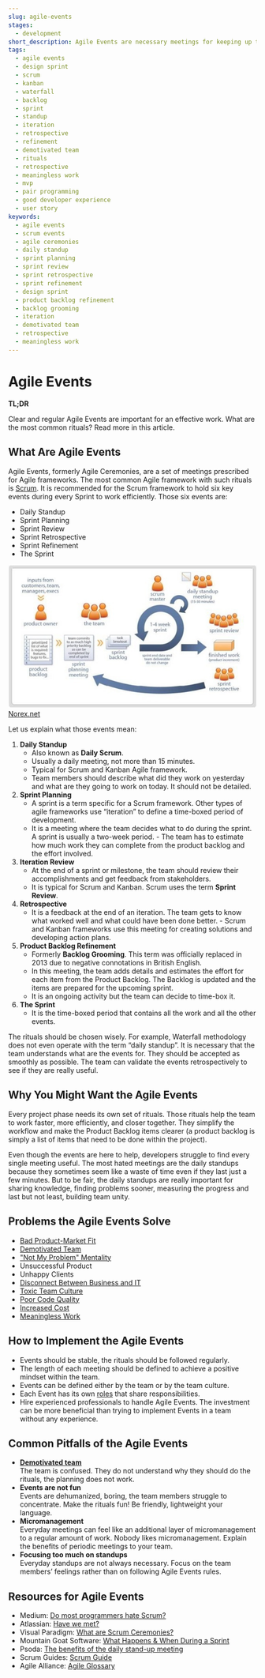 ```yaml
---
slug: agile-events
stages:
  - development
short_description: Agile Events are necessary meetings for keeping up the good work. They are usually time-boxed and the most common Agile framework that uses these periodic rituals is Scrum.
tags:
  - agile events
  - design sprint
  - scrum
  - kanban
  - waterfall
  - backlog
  - sprint
  - standup
  - iteration
  - retrospective
  - refinement
  - demotivated team
  - rituals
  - retrospective
  - meaningless work
  - mvp
  - pair programming
  - good developer experience
  - user story
keywords:
  - agile events
  - scrum events
  - agile ceremonies
  - daily standup
  - sprint planning
  - sprint review
  - sprint retrospective
  - sprint refinement
  - design sprint
  - product backlog refinement
  - backlog grooming
  - iteration
  - demotivated team
  - retrospective
  - meaningless work
---
```


# Agile Events

**TL;DR**

Clear and regular Agile Events are important for an effective work. What are the most common rituals? Read more in this article.

## What Are Agile Events

Agile Events, formerly Agile Ceremonies, are a set of meetings prescribed for Agile frameworks. The most common Agile framework with such rituals is [Scrum](/practices/scrum). It is recommended for the Scrum framework to hold six key events during every Sprint to work efficiently. Those six events are:

- Daily Standup
- Sprint Planning
- Sprint Review
- Sprint Retrospective
- Sprint Refinement
- The Sprint

![Agile Events](/files/agile_events.jpg)  
[Norex.net](https://www.norex.net/)

Let us explain what those events mean:

1. **Daily Standup**
   - Also known as **Daily Scrum**.
   - Usually a daily meeting, not more than 15 minutes.
   - Typical for Scrum and Kanban Agile framework.
   - Team members should describe what did they work on yesterday and what are they going to work on today. It should not be detailed.
2. **Sprint Planning**
   - A sprint is a term specific for a Scrum framework. Other types of agile frameworks use “iteration” to define a time-boxed period of development.
   - It is a meeting where the team decides what to do during the sprint. A sprint is usually a two-week period. - The team has to estimate how much work they can complete from the product backlog and the effort involved.
3. **Iteration Review**
   - At the end of a sprint or milestone, the team should review their accomplishments and get feedback from stakeholders.
   - It is typical for Scrum and Kanban. Scrum uses the term **Sprint Review**.
4. **Retrospective**
   - It is a feedback at the end of an iteration. The team gets to know what worked well and what could have been done better. - Scrum and Kanban frameworks use this meeting for creating solutions and developing action plans.
5. **Product Backlog Refinement**
   - Formerly **Backlog Grooming**. This term was officially replaced in 2013 due to negative connotations in British English.
   - In this meeting, the team adds details and estimates the effort for each item from the Product Backlog. The Backlog is updated and the items are prepared for the upcoming sprint.
   - It is an ongoing activity but the team can decide to time-box it.
6. **The Sprint**
   - It is the time-boxed period that contains all the work and all the other events.

The rituals should be chosen wisely. For example, Waterfall methodology does not even operate with the term “daily standup”. It is necessary that the team understands what are the events for. They should be accepted as smoothly as possible. The team can validate the events retrospectively to see if they are really useful.

## Why You Might Want the Agile Events

Every project phase needs its own set of rituals. Those rituals help the team to work faster, more efficiently, and closer together. They simplify the workflow and make the Product Backlog items clearer (a product backlog is simply a list of items that need to be done within the project).

Even though the events are here to help, developers struggle to find every single meeting useful. The most hated meetings are the daily standups because they sometimes seem like a waste of time even if they last just a few minutes. But to be fair, the daily standups are really important for sharing knowledge, finding problems sooner, measuring the progress and last but not least, building team unity.

## Problems the Agile Events Solve

- [Bad Product-Market Fit](/problems/bad-product-market-fit)
- [Demotivated Team](/problems/demotivated-team)
- ["Not My Problem" Mentality](/problems/not-my-problem-mentality)
- Unsuccessful Product
- Unhappy Clients
- [Disconnect Between Business and IT](/problems/disconnect-between-business-and-it)
- [Toxic Team Culture](/problems/toxic-team-culture)
- [Poor Code Quality](/problems/poor-code-quality)
- [Increased Cost](/problems/increased-cost)
- [Meaningless Work](/problems/meaningless-work)

## How to Implement the Agile Events

- Events should be stable, the rituals should be followed regularly.
- The length of each meeting should be defined to achieve a positive mindset within the team.
- Events can be defined either by the team or by the team culture.
- Each Event has its own [roles](/practices/role-definition) that share responsibilities.
- Hire experienced professionals to handle Agile Events. The investment can be more beneficial than trying to implement Events in a team without any experience.

## Common Pitfalls of the Agile Events

- **[Demotivated team](/problems/demotivated-team)**  
  The team is confused. They do not understand why they should do the rituals, the planning does not work.
- **Events are not fun**  
  Events are dehumanized, boring, the team members struggle to concentrate. Make the rituals fun! Be friendly, lightweight your language.
- **Micromanagement**  
  Everyday meetings can feel like an additional layer of micromanagement to a regular amount of work. Nobody likes micromanagement. Explain the benefits of periodic meetings to your team.
- **Focusing too much on standups**  
  Everyday standups are not always necessary. Focus on the team members’ feelings rather than on following Agile Events rules.

## Resources for Agile Events

- Medium: [Do most programmers hate Scrum?](https://medium.com/softinstigate-team/do-most-programmers-hate-agile-274079ddb0d9)
- Atlassian: [Have we met?](https://www.atlassian.com/agile/scrum/ceremonies)
- Visual Paradigm: [What are Scrum Ceremonies?](https://www.visual-paradigm.com/scrum/what-are-scrum-ceremonies/)
- Mountain Goat Software: [What Happens & When During a Sprint](https://www.mountaingoatsoftware.com/blog/what-happens-when-during-a-sprint)
- Psoda: [The benefits of the daily stand-up meeting](https://www.psoda.com/global/blog/the-benefits-of-the-daily-stand-up-meeting/)
- Scrum Guides: [Scrum Guide](https://www.scrumguides.org/scrum-guide.html)
- Agile Alliance: [Agile Glossary](https://www.agilealliance.org/agile101/agile-glossary/)
